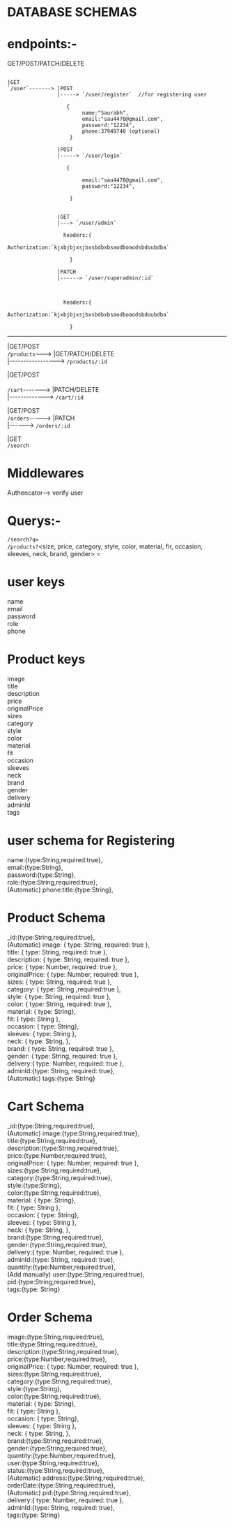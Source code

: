 # DATABASE SCHEMAS

# endpoints:-

GET/POST/PATCH/DELETE<br>
```

|GET
`/user`-------> |POST
                |-----> `/user/register`  //for registering user

                   {
                        name:"Saurabh",
                        email:"sau4478@gmail.com",
                        password:"12234",
                        phone:37949740 (optional)
                    }

                |POST
                |-----> `/user/login`

                   {
                       
                        email:"sau4478@gmail.com",
                        password:"12234",
                       
                    }


                |GET
                |---> `/user/admin` 

                  headers:{
                    Authorization:`kjxbjbjxsjbxsbdbxbsaodboaodsbdoubdba`
                        
                    }

                |PATCH
                |------> `/user/superadmin/:id`



                  headers:{
                    Authorization:`kjxbjbjxsjbxsbdbxbsaodboaodsbdoubdba`
                        
                    }
```   

 -----------------------------------------------------------------------------------------------------              

|GET/POST<br>
`/products`---> |GET/PATCH/DELETE<br>
                |-----------------> `/products/:id`<br>

|GET/POST <br>  
`/cart`-------> |PATCH/DELETE <br>
                |-------------> `/cart/:id`<br>

|GET/POST<br>
`/orders`-----> |PATCH<br>
                |------> `/orders/:id`<br>

|GET<br>
`/search`<br>

# Middlewares

Authencator--> verify user

# Querys:-

`/search?q=`<br>
`/products?`<size, price, category, style, color, material, fir, occasion, sleeves, neck, brand, gender> =<br>

# user keys

name <br>
email<br>
password<br>
role<br>
phone<br>

# Product keys

image<br>
title<br>
description<br>
price<br>
originalPrice<br>
sizes<br>
category<br>
style<br>
color<br>
material<br>
fit<br>
occasion<br>
sleeves<br>
neck<br>
brand<br>
gender<br>
delivery<br>
adminId<br>
tags<br>

# user schema for Registering

name:{type:String,required:true},<br>
email:{type:String},<br>
password:{type:String},<br>
role:{type:String,required:true},<br> (Automatic)
phone:title:{type:String},<br>

#


 # Product Schema
_id:{type:String,required:true},<br>(Automatic)
image: { type: String, required: true },<br>
title: { type: String, required: true },<br>
description: { type: String, required: true },<br>
price: { type: Number, required: true },<br>
originalPrice: { type: Number, required: true },<br>
sizes: { type: String, required: true },<br>
category: { type: String ,required:true },<br>
style: { type: String, required: true },<br>
color: { type: String, required: true },<br>
material: { type: String},<br>
fit: { type: String },<br>
occasion: { type: String},<br>
sleeves: { type: String },<br>
neck: { type: String, },<br>
brand: { type: String, required: true },<br>
gender: { type: String, required: true },<br>
delivery:{ type: Number, required: true },<br>
adminId:{type: String, required: true},<br> (Automatic)
tags:{type: String}<br>


 # Cart Schema
_id:{type:String,required:true}, <br> (Automatic)
image:{type:String,required:true}, <br>
title:{type:String,required:true}, <br>
description:{type:String,required:true},<br>
price:{type:Number,required:true},<br>
originalPrice: { type: Number, required: true },<br>
sizes:{type:String,required:true},<br>
category:{type:String,required:true},<br>
style:{type:String},<br>
color:{type:String,required:true},<br>
material: { type: String},<br>
fit: { type: String },<br>
occasion: { type: String},<br>
sleeves: { type: String },<br>
neck: { type: String, },<br>
brand:{type:String,required:true},<br>
gender:{type:String,required:true},<br>
delivery:{ type: Number, required: true },<br>
adminId:{type: String, required: true},<br>
quantity:{type:Number,required:true},<br> (Add manually)
user:{type:String,required:true},<br>
pid:{type:String,required:true},<br>
tags:{type: String}<br>



 # Order Schema
image:{type:String,required:true},<br>
title:{type:String,required:true},<br>
description:{type:String,required:true},<br>
price:{type:Number,required:true},<br>
originalPrice: { type: Number, required: true },<br>
sizes:{type:String,required:true},<br>
category:{type:String,required:true},<br>
style:{type:String},<br>
color:{type:String,required:true},<br>
material: { type: String},<br>
fit: { type: String },<br>
occasion: { type: String},<br>
sleeves: { type: String },<br>
neck: { type: String, },<br>
brand:{type:String,required:true},<br>
gender:{type:String,required:true},<br>
quantity:{type:Number,required:true},<br>
user:{type:String,required:true},<br>
status:{type:String,required:true},<br> (Automatic)
address:{type:String,required:true},<br>
orderDate:{type:String,required:true},<br> (Automatic)
pid:{type:String,required:true},<br>
delivery:{ type: Number, required: true },<br>
adminId:{type: String, required: true},<br>
tags:{type: String}<br>
